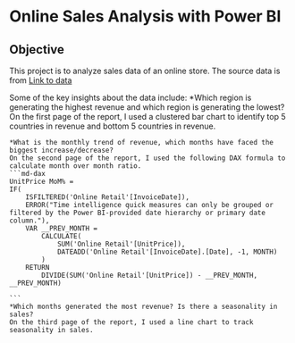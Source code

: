 # Online Sales Analysis with Power BI

## Objective
This project is to analyze sales data of an online store. The source data is from [Link to data](https://cdn.theforage.com/vinternships/companyassets/ifobHAoMjQs9s6bKS/5XsFFJu2oCLdmYJW2/1654128941410/Online%20Retail.xlsx)

Some of the key insights about the data include:
	*Which region is generating the highest revenue and which region is generating the lowest?
	On the first page of the report, I used a clustered bar chart to identify top 5 countries in revenue and bottom 5 countries in revenue.

	*What is the monthly trend of revenue, which months have faced the biggest increase/decrease?
	On the second page of the report, I used the following DAX formula to calculate month over month ratio. 
	```md-dax
	UnitPrice MoM% = 
	IF(
		ISFILTERED('Online Retail'[InvoiceDate]),
		ERROR("Time intelligence quick measures can only be grouped or filtered by the Power BI-provided date hierarchy or primary date column."),
		VAR __PREV_MONTH =
			CALCULATE(
				SUM('Online Retail'[UnitPrice]),
				DATEADD('Online Retail'[InvoiceDate].[Date], -1, MONTH)
			)
		RETURN
			DIVIDE(SUM('Online Retail'[UnitPrice]) - __PREV_MONTH, __PREV_MONTH)

	```
	*Which months generated the most revenue? Is there a seasonality in sales?
	On the third page of the report, I used a line chart to track seasonality in sales.

